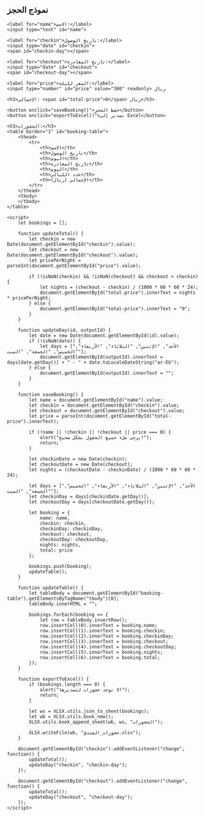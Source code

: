 <!DOCTYPE html>
<html lang="ar">
<head>
    <meta charset="UTF-8">
    <meta name="viewport" content="width=device-width, initial-scale=1.0">
    <title>حجز فندق</title>
    <script src="https://cdnjs.cloudflare.com/ajax/libs/xlsx/0.17.4/xlsx.full.min.js"></script>
</head>
<body>
    <h2>نموذج الحجز</h2>

    <label for="name">الاسم:</label>
    <input type="text" id="name">

    <label for="checkin">تاريخ الوصول:</label>
    <input type="date" id="checkin">
    <span id="checkin-day"></span>

    <label for="checkout">تاريخ المغادرة:</label>
    <input type="date" id="checkout">
    <span id="checkout-day"></span>

    <label for="price">السعر لليلة:</label>
    <input type="number" id="price" value="300" readonly> ريال  

    <h3>الإجمالي: <span id="total-price">0</span> ريال</h3>

    <button onclick="saveBooking()">حفظ الحجز</button>
    <button onclick="exportToExcel()">تصدير إلى Excel</button>

    <h3>الحجوزات:</h3>
    <table border="1" id="booking-table">
        <thead>
            <tr>
                <th>الاسم</th>
                <th>تاريخ الوصول</th>
                <th>اليوم</th>
                <th>تاريخ المغادرة</th>
                <th>اليوم</th>
                <th>عدد الليالي</th>
                <th>الإجمالي (ريال)</th>
            </tr>
        </thead>
        <tbody>
        </tbody>
    </table>

    <script>
        let bookings = [];

        function updateTotal() {
            let checkin = new Date(document.getElementById("checkin").value);
            let checkout = new Date(document.getElementById("checkout").value);
            let pricePerNight = parseInt(document.getElementById("price").value);

            if (!isNaN(checkin) && !isNaN(checkout) && checkout > checkin) {
                let nights = (checkout - checkin) / (1000 * 60 * 60 * 24);
                document.getElementById("total-price").innerText = nights * pricePerNight;
            } else {
                document.getElementById("total-price").innerText = "0";
            }
        }

        function updateDay(id, outputId) {
            let date = new Date(document.getElementById(id).value);
            if (!isNaN(date)) {
                let days = ["الأحد", "الإثنين", "الثلاثاء", "الأربعاء", "الخميس", "الجمعة", "السبت"];
                document.getElementById(outputId).innerText = days[date.getDay()] + " - " + date.toLocaleDateString("ar-EG");
            } else {
                document.getElementById(outputId).innerText = "";
            }
        }

        function saveBooking() {
            let name = document.getElementById("name").value;
            let checkin = document.getElementById("checkin").value;
            let checkout = document.getElementById("checkout").value;
            let price = parseInt(document.getElementById("total-price").innerText);

            if (!name || !checkin || !checkout || price === 0) {
                alert("يرجى ملء جميع الحقول بشكل صحيح!");
                return;
            }

            let checkinDate = new Date(checkin);
            let checkoutDate = new Date(checkout);
            let nights = (checkoutDate - checkinDate) / (1000 * 60 * 60 * 24);

            let days = ["الأحد", "الإثنين", "الثلاثاء", "الأربعاء", "الخميس", "الجمعة", "السبت"];
            let checkinDay = days[checkinDate.getDay()];
            let checkoutDay = days[checkoutDate.getDay()];

            let booking = {
                name: name,
                checkin: checkin,
                checkinDay: checkinDay,
                checkout: checkout,
                checkoutDay: checkoutDay,
                nights: nights,
                total: price
            };

            bookings.push(booking);
            updateTable();
        }

        function updateTable() {
            let tableBody = document.getElementById("booking-table").getElementsByTagName("tbody")[0];
            tableBody.innerHTML = "";

            bookings.forEach(booking => {
                let row = tableBody.insertRow();
                row.insertCell(0).innerText = booking.name;
                row.insertCell(1).innerText = booking.checkin;
                row.insertCell(2).innerText = booking.checkinDay;
                row.insertCell(3).innerText = booking.checkout;
                row.insertCell(4).innerText = booking.checkoutDay;
                row.insertCell(5).innerText = booking.nights;
                row.insertCell(6).innerText = booking.total;
            });
        }

        function exportToExcel() {
            if (bookings.length === 0) {
                alert("لا توجد حجوزات لتصديرها!");
                return;
            }

            let ws = XLSX.utils.json_to_sheet(bookings);
            let wb = XLSX.utils.book_new();
            XLSX.utils.book_append_sheet(wb, ws, "الحجوزات");

            XLSX.writeFile(wb, "حجوزات_الفندق.xlsx");
        }

        document.getElementById("checkin").addEventListener("change", function() {
            updateTotal();
            updateDay("checkin", "checkin-day");
        });

        document.getElementById("checkout").addEventListener("change", function() {
            updateTotal();
            updateDay("checkout", "checkout-day");
        });
    </script>
</body>
</html>
